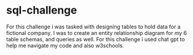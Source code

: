 # sql-challenge

For this challenge i was tasked with designing tables to hold data for a fictional company. I was to create an entity relationship diagram for my 6 table schemas, and queries as well. For this challenge i used chat gpt to help me navigate my code and also w3schools. 
